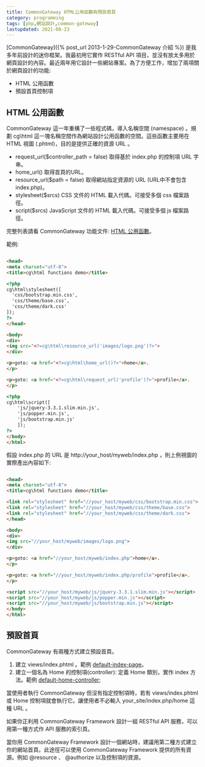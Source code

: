 ```yaml
---
title: CommonGateway HTML公用函數與預設首頁
category: programming
tags: [php,網站設計,common-gateway]
lastupdated: 2021-08-23
---
```


[CommonGateway]({% post_url 2013-1-29-CommonGateway 介紹 %}) 是我多年前設計的迷你框架。我最初用它實作 RESTful API 項目，並沒有放太多用於網頁設計的內容。最近兩年用它設計一些網站專案。為了方便工作，增加了兩項關於網頁設計的功能:

* HTML 公用函數
* 預設首頁控制項

<!--more-->

## HTML 公用函數

CommonGateway 這一年重構了一些程式碼，導入名稱空間 (namespace) 。規劃 cg\html 這一塊名稱空間作為網站設計公用函數的空間。這些函數主要用在 HTML 視圖 (.phtml)，目的是提供正確的資源 URL 。

* request_url($controller_path = false)
  取得基於 index.php 的控制項 URL 字串。
* home_url()
  取得首頁的URL。
* resource_url($path = false)
  取得網站指定資源的 URL (URL中不會包含 index.php)。
* stylesheet($srcs)
  CSS 文件的 HTML 載入代碼。可接受多個 css 檔案路徑。
* script($srcs)
  JavaScript 文件的 HTML 載入代碼。可接受多個 js 檔案路徑。

完整列表請看 CommonGateway 功能文件: [HTML 公用函數](https://github.com/shirock/common-gateway-framework/blob/main/doc/cg-html-functions.md)。

範例:

~~~html

<head>
<meta charset="utf-8">
<title>cg\html functions demo</title>

<?php
cg\html\stylesheet([
  'css/bootstrap.min.css',
  'css/theme/base.css',
  'css/theme/dark.css'
]);
?>
</head>

<body>
<div>
<img src="<?=cg\html\resource_url('images/logo.png')?>">
</div>

<p>goto: <a href="<?=cg\html\home_url()?>">home</a>.
</p>

<p>goto: <a href="<?=cg\html\request_url('profile')?>">profile</a>.
</p>

<?php
cg\html\script([
    'js/jquery-3.3.1.slim.min.js',
    'js/popper.min.js',
    'js/bootstrap.min.js'
    ]);
?>
</body>
</html>

~~~

假設 index.php 的 URL 是 http://your_host/myweb/index.php ，則上例視圖的實際產出內容如下:

~~~html

<head>
<meta charset="utf-8">
<title>cg\html functions demo</title>

<link rel="stylesheet" href="//your_host/myweb/css/bootstrap.min.css">
<link rel="stylesheet" href="//your_host/myweb/css/theme/base.css">
<link rel="stylesheet" href="//your_host/myweb/css/theme/dark.css">
</head>

<body>
<div>
<img src="//your_host/myweb/images/logo.png">
</div>

<p>goto: <a href="//your_host/myweb/index.php">home</a>.
</p>

<p>goto: <a href="//your_host/myweb/index.php/profile">profile</a>.
</p>

<script src="//your_host/myweb/js/jquery-3.3.1.slim.min.js"></script>
<script src="//your_host/myweb/js/popper.min.js"></script>
<script src="//your_host/myweb/js/bootstrap.min.js"></script>
</body>
</html>

~~~

## 預設首頁

CommonGateway 有兩種方式建立預設首頁。

1. 建立 views/index.phtml 。範例 [default-index-page](https://github.com/shirock/common-gateway-framework/tree/main/demo/default-index-page)。
2. 建立一個名為 Home 的控制項(controller): 定義 Home 類別，實作 index 方法。範例 [default-home-controller](https://github.com/shirock/common-gateway-framework/tree/main/demo/default-home-controller);

當使用者執行 CommonGateway 但沒有指定控制項時，若有 views/index.phtml 或 Home 控制項就會執行它。讓使用者不必輸入 your_site/index.php/home 這種 URL 。

如果你正利用 CommonGateway Framework 設計一組 RESTful API 服務，可以用第一種方式作 API 服務的索引頁。

當你用 CommonGateway Framework 設計一個網站時，建議用第二種方式建立你的網站首頁。此途徑可以使用 CommonGateway Framework 提供的所有資源。例如 @resource 、 @authorize 以及控制項的資源。
